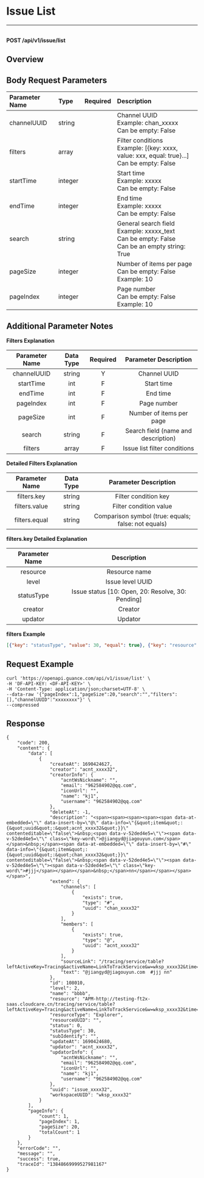 # Issue List

---

<br />**POST /api/v1/issue/list**

## Overview



## Body Request Parameters

| Parameter Name | Type   | Required | Description                           |
|:--------------|:-------|:---------|:--------------------------------------|
| channelUUID   | string |          | Channel UUID<br>Example: chan_xxxxx <br>Can be empty: False <br> |
| filters       | array  |          | Filter conditions<br>Example: [{key: xxxx, value: xxx, equal: true}...] <br>Can be empty: False <br> |
| startTime     | integer|          | Start time<br>Example: xxxxx <br>Can be empty: False <br> |
| endTime       | integer|          | End time<br>Example: xxxxx <br>Can be empty: False <br> |
| search        | string |          | General search field<br>Example: xxxxx_text <br>Can be empty: False <br>Can be an empty string: True <br> |
| pageSize      | integer|          | Number of items per page<br>Can be empty: False <br>Example: 10 <br> |
| pageIndex     | integer|          | Page number<br>Can be empty: False <br>Example: 10 <br> |

## Additional Parameter Notes

**Filters Explanation**

| Parameter Name | Data Type | Required | Parameter Description                         |
|:--------------:|:----------:|:--------:|:---------------------------------------------:|
| channelUUID    | string     | Y        | Channel UUID                                  |
| startTime      | int        | F        | Start time                                    |
| endTime        | int        | F        | End time                                      |
| pageIndex      | int        | F        | Page number                                   |
| pageSize       | int        | F        | Number of items per page                      |
| search         | string     | F        | Search field (name and description)           |
| filters        | array      | F        | Issue list filter conditions                  |

**Detailed Filters Explanation**

| Parameter Name | Data Type | Parameter Description                          |
|:--------------:|:----------:|:----------------------------------------------:|
| filters.key    | string     | Filter condition key                           |                       
| filters.value  | string     | Filter condition value                         |
| filters.equal  | string     | Comparison symbol (true: equals; false: not equals) |

**filters.key Detailed Explanation**

| Parameter Name | Description                             |
|:--------------:|:---------------------------------------:|
| resource       | Resource name                           |
| level          | Issue level UUID                        |
| statusType     | Issue status [10: Open, 20: Resolve, 30: Pending] |
| creator        | Creator                                 |
| updator        | Updator                                 |

**filters Example**

```json
[{"key": "statusType", "value": 30, "equal": true}, {"key": "resource", "value": 'dds', "equal": false}]
```

## Request Example
```shell
curl 'https://openapi.guance.com/api/v1/issue/list' \
-H 'DF-API-KEY: <DF-API-KEY>' \
-H 'Content-Type: application/json;charset=UTF-8' \
--data-raw '{"pageIndex":1,"pageSize":20,"search":"","filters":[],"channelUUID":"xxxxxxxx"}' \
--compressed
```

## Response
```shell
{
    "code": 200,
    "content": {
        "data": [
            {
                "createAt": 1690424627,
                "creator": "acnt_xxxx32",
                "creatorInfo": {
                    "acntWsNickname": "",
                    "email": "962584902@qq.com",
                    "iconUrl": "",
                    "name": "kj1",
                    "username": "962584902@qq.com"
                },
                "deleteAt": -1,
                "description": "<span><span><span><span><span data-at-embedded=\"\" data-insert-by=\"@\" data-info=\"{&quot;item&quot;:{&quot;uuid&quot;:&quot;acnt_xxxx32&quot;}}\" contenteditable=\"false\">&nbsp;<span data-v-52ded4e5=\"\"><span data-v-52ded4e5=\"\" class=\"key-word\">@jiangyd@jiagouyun.com</span></span>&nbsp;</span><span data-at-embedded=\"\" data-insert-by=\"#\" data-info=\"{&quot;item&quot;:{&quot;uuid&quot;:&quot;chan_xxxx32&quot;}}\" contenteditable=\"false\">&nbsp;<span data-v-52ded4e5=\"\"><span data-v-52ded4e5=\"\"><span data-v-52ded4e5=\"\" class=\"key-word\">#jjj</span></span></span>&nbsp;</span>nn</span></span></span></span>",
                "extend": {
                    "channels": [
                        {
                            "exists": true,
                            "type": "#",
                            "uuid": "chan_xxxx32"
                        }
                    ],
                    "members": [
                        {
                            "exists": true,
                            "type": "@",
                            "uuid": "acnt_xxxx32"
                        }
                    ],
                    "sourceLink": "/tracing/service/table?leftActiveKey=Tracing&activeName=LinkToTrackService&w=wksp_xxxx32&time=15m",
                    "text": "@jiangyd@jiagouyun.com  #jjj nn"
                },
                "id": 108010,
                "level": 2,
                "name": "bbbb",
                "resource": "APM-http://testing-ft2x-saas.cloudcare.cn/tracing/service/table?leftActiveKey=Tracing&activeName=LinkToTrackService&w=wksp_xxxx32&time=15m",
                "resourceType": "Explorer",
                "resourceUUID": "",
                "status": 0,
                "statusType": 30,
                "subIdentify": "",
                "updateAt": 1690424680,
                "updator": "acnt_xxxx32",
                "updatorInfo": {
                    "acntWsNickname": "",
                    "email": "962584902@qq.com",
                    "iconUrl": "",
                    "name": "kj1",
                    "username": "962584902@qq.com"
                },
                "uuid": "issue_xxxx32",
                "workspaceUUID": "wksp_xxxx32"
            }
        ],
        "pageInfo": {
            "count": 1,
            "pageIndex": 1,
            "pageSize": 20,
            "totalCount": 1
        }
    },
    "errorCode": "",
    "message": "",
    "success": true,
    "traceId": "13848669999527981167"
} 
```
